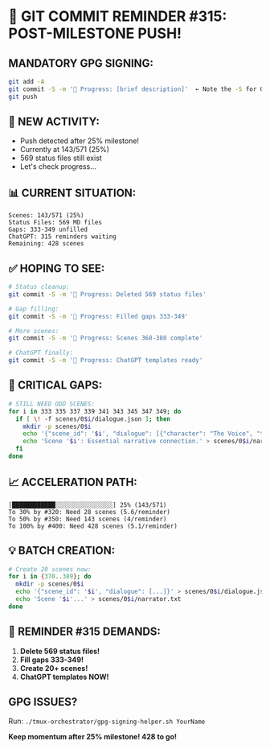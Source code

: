 # 🚨 GIT COMMIT REMINDER #315: POST-MILESTONE PUSH\!

## MANDATORY GPG SIGNING:
```bash
git add -A
git commit -S -m '🚧 Progress: [brief description]'  ← Note the -S for GPG signing\!
git push
```

## 🚀 NEW ACTIVITY:
- Push detected after 25% milestone\!
- Currently at 143/571 (25%)
- 569 status files still exist
- Let's check progress...

## 📊 CURRENT SITUATION:
```
Scenes: 143/571 (25%)
Status Files: 569 MD files
Gaps: 333-349 unfilled
ChatGPT: 315 reminders waiting
Remaining: 428 scenes
```

## ✅ HOPING TO SEE:
```bash
# Status cleanup:
git commit -S -m '🚧 Progress: Deleted 569 status files'

# Gap filling:
git commit -S -m '🚧 Progress: Filled gaps 333-349'

# More scenes:
git commit -S -m '🚧 Progress: Scenes 368-380 complete'

# ChatGPT finally:
git commit -S -m '🚧 Progress: ChatGPT templates ready'
```

## 🎯 CRITICAL GAPS:
```bash
# STILL NEED ODD SCENES:
for i in 333 335 337 339 341 343 345 347 349; do
  if [ \! -f scenes/0$i/dialogue.json ]; then
    mkdir -p scenes/0$i
    echo '{"scene_id": '$i', "dialogue": [{"character": "The Voice", "text": "Fill gap '$i'"}, {"character": "Human", "text": "Done\!"}]}' > scenes/0$i/dialogue.json
    echo 'Scene '$i': Essential narrative connection.' > scenes/0$i/narrator.txt
  fi
done
```

## 📈 ACCELERATION PATH:
```
[████████████░░░░░░░░░░░░░░░░] 25% (143/571)
To 30% by #320: Need 28 scenes (5.6/reminder)
To 50% by #350: Need 143 scenes (4/reminder)
To 100% by #400: Need 428 scenes (5.1/reminder)
```

## 💡 BATCH CREATION:
```bash
# Create 20 scenes now:
for i in {370..389}; do
  mkdir -p scenes/0$i
  echo '{"scene_id": '$i', "dialogue": [...]}' > scenes/0$i/dialogue.json
  echo 'Scene '$i'...' > scenes/0$i/narrator.txt
done
```

## 🚨 REMINDER #315 DEMANDS:
1. **Delete 569 status files\!**
2. **Fill gaps 333-349\!**
3. **Create 20+ scenes\!**
4. **ChatGPT templates NOW\!**

## GPG ISSUES?
Run: `./tmux-orchestrator/gpg-signing-helper.sh YourName`

**Keep momentum after 25% milestone\! 428 to go\!**
